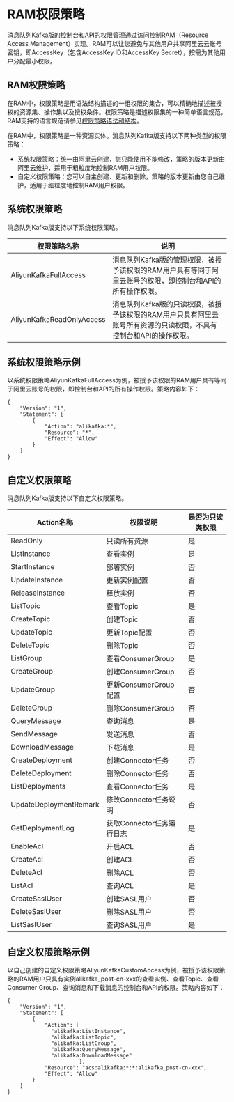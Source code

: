 # RAM权限策略

消息队列Kafka版的控制台和API的权限管理通过访问控制RAM（Resource Access Management）实现。RAM可以让您避免与其他用户共享阿里云云账号密钥，即AccessKey（包含AccessKey ID和AccessKey Secret），按需为其他用户分配最小权限。

## RAM权限策略

在RAM中，权限策略是用语法结构描述的一组权限的集合，可以精确地描述被授权的资源集、操作集以及授权条件。权限策略是描述权限集的一种简单语言规范，RAM支持的语言规范请参见[权限策略语法和结构](/cn.zh-CN/权限策略管理/权限策略语言/权限策略语法和结构.md)。

在RAM中，权限策略是一种资源实体。消息队列Kafka版支持以下两种类型的权限策略：

-   系统权限策略：统一由阿里云创建，您只能使用不能修改，策略的版本更新由阿里云维护，适用于粗粒度地控制RAM用户权限。
-   自定义权限策略：您可以自主创建、更新和删除，策略的版本更新由您自己维护，适用于细粒度地控制RAM用户权限。

## 系统权限策略

消息队列Kafka版支持以下系统权限策略。

|权限策略名称|说明|
|------|--|
|AliyunKafkaFullAccess|消息队列Kafka版的管理权限，被授予该权限的RAM用户具有等同于阿里云账号的权限，即控制台和API的所有操作权限。|
|AliyunKafkaReadOnlyAccess|消息队列Kafka版的只读权限，被授予该权限的RAM用户只具有阿里云账号所有资源的只读权限，不具有控制台和API的操作权限。|

## 系统权限策略示例

以系统权限策略AliyunKafkaFullAccess为例，被授予该权限的RAM用户具有等同于阿里云账号的权限，即控制台和API的所有操作权限。策略内容如下：

```
{
    "Version": "1",
    "Statement": [
        {
            "Action": "alikafka:*",
            "Resource": "*",
            "Effect": "Allow"
        }
    ]
}
```

## 自定义权限策略

消息队列Kafka版支持以下自定义权限策略。

|Action名称|权限说明|是否为只读类权限|
|--------|----|--------|
|ReadOnly|只读所有资源|是|
|ListInstance|查看实例|是|
|StartInstance|部署实例|否|
|UpdateInstance|更新实例配置|否|
|ReleaseInstance|释放实例|否|
|ListTopic|查看Topic|是|
|CreateTopic|创建Topic|否|
|UpdateTopic|更新Topic配置|否|
|DeleteTopic|删除Topic|否|
|ListGroup|查看ConsumerGroup|是|
|CreateGroup|创建ConsumerGroup|否|
|UpdateGroup|更新ConsumerGroup配置|否|
|DeleteGroup|删除ConsumerGroup|否|
|QueryMessage|查询消息|是|
|SendMessage|发送消息|否|
|DownloadMessage|下载消息|是|
|CreateDeployment|创建Connector任务|否|
|DeleteDeployment|删除Connector任务|否|
|ListDeployments|查看Connector任务|是|
|UpdateDeploymentRemark|修改Connector任务说明|否|
|GetDeploymentLog|获取Connector任务运行日志|是|
|EnableAcl|开启ACL|否|
|CreateAcl|创建ACL|否|
|DeleteAcl|删除ACL|否|
|ListAcl|查询ACL|是|
|CreateSaslUser|创建SASL用户|否|
|DeleteSaslUser|删除SASL用户|否|
|ListSaslUser|查询SASL用户|是|

## 自定义权限策略示例

以自己创建的自定义权限策略AliyunKafkaCustomAccess为例，被授予该权限策略的RAM用户只具有实例alikafka\_post-cn-xxx的查看实例、查看Topic、查看Consumer Group、查询消息和下载消息的控制台和API的权限。策略内容如下：

```
{
    "Version": "1",
    "Statement": [
        {
            "Action": [
              "alikafka:ListInstance",
              "alikafka:ListTopic",
              "alikafka:ListGroup",
              "alikafka:QueryMessage",
              "alikafka:DownloadMessage"
                       ],
            "Resource": "acs:alikafka:*:*:alikafka_post-cn-xxx",
            "Effect": "Allow"
        }
    ]
}
```

